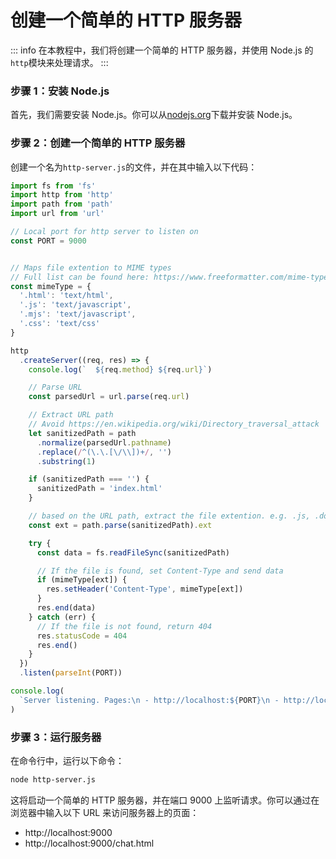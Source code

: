 # 创建一个简单的 HTTP 服务器

::: info
在本教程中，我们将创建一个简单的 HTTP 服务器，并使用 Node.js 的`http`模块来处理请求。
:::

### 步骤 1：安装 Node.js

首先，我们需要安装 Node.js。你可以从[nodejs.org](https://nodejs.org/en/)下载并安装 Node.js。

### 步骤 2：创建一个简单的 HTTP 服务器

创建一个名为`http-server.js`的文件，并在其中输入以下代码：

```javascript
import fs from 'fs'
import http from 'http'
import path from 'path'
import url from 'url'

// Local port for http server to listen on
const PORT = 9000


// Maps file extention to MIME types
// Full list can be found here: https://www.freeformatter.com/mime-types-list.html
const mimeType = {
  '.html': 'text/html',
  '.js': 'text/javascript',
  '.mjs': 'text/javascript',
  '.css': 'text/css'
}

http
  .createServer((req, res) => {
    console.log(`  ${req.method} ${req.url}`)

    // Parse URL
    const parsedUrl = url.parse(req.url)

    // Extract URL path
    // Avoid https://en.wikipedia.org/wiki/Directory_traversal_attack
    let sanitizedPath = path
      .normalize(parsedUrl.pathname)
      .replace(/^(\.\.[\/\\])+/, '')
      .substring(1)

    if (sanitizedPath === '') {
      sanitizedPath = 'index.html'
    }

    // based on the URL path, extract the file extention. e.g. .js, .doc, ...
    const ext = path.parse(sanitizedPath).ext

    try {
      const data = fs.readFileSync(sanitizedPath)

      // If the file is found, set Content-Type and send data
      if (mimeType[ext]) {
        res.setHeader('Content-Type', mimeType[ext])
      }
      res.end(data)
    } catch (err) {
      // If the file is not found, return 404
      res.statusCode = 404
      res.end()
    }
  })
  .listen(parseInt(PORT))

console.log(
  `Server listening. Pages:\n - http://localhost:${PORT}\n - http://localhost:${PORT}/chat.html`
)
```
### 步骤 3：运行服务器

在命令行中，运行以下命令：

```bash
node http-server.js
```

这将启动一个简单的 HTTP 服务器，并在端口 9000 上监听请求。你可以通过在浏览器中输入以下 URL 来访问服务器上的页面：

- http://localhost:9000
- http://localhost:9000/chat.html
